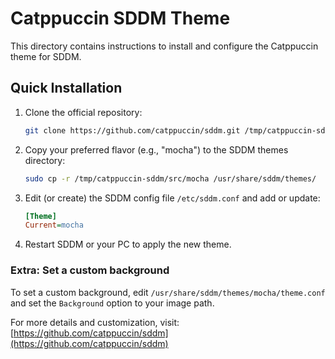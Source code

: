 # Catppuccin SDDM Theme

This directory contains instructions to install and configure the Catppuccin theme for SDDM.

## Quick Installation

1. Clone the official repository:

   ```bash
   git clone https://github.com/catppuccin/sddm.git /tmp/catppuccin-sddm
   ```

2. Copy your preferred flavor (e.g., "mocha") to the SDDM themes directory:

   ```bash
   sudo cp -r /tmp/catppuccin-sddm/src/mocha /usr/share/sddm/themes/
   ```

3. Edit (or create) the SDDM config file `/etc/sddm.conf` and add or update:

   ```ini
   [Theme]
   Current=mocha
   ```

4. Restart SDDM or your PC to apply the new theme.

### Extra: Set a custom background

To set a custom background, edit `/usr/share/sddm/themes/mocha/theme.conf` and set the `Background` option to your image path.

For more details and customization, visit: [https://github.com/catppuccin/sddm](https://github.com/catppuccin/sddm)
